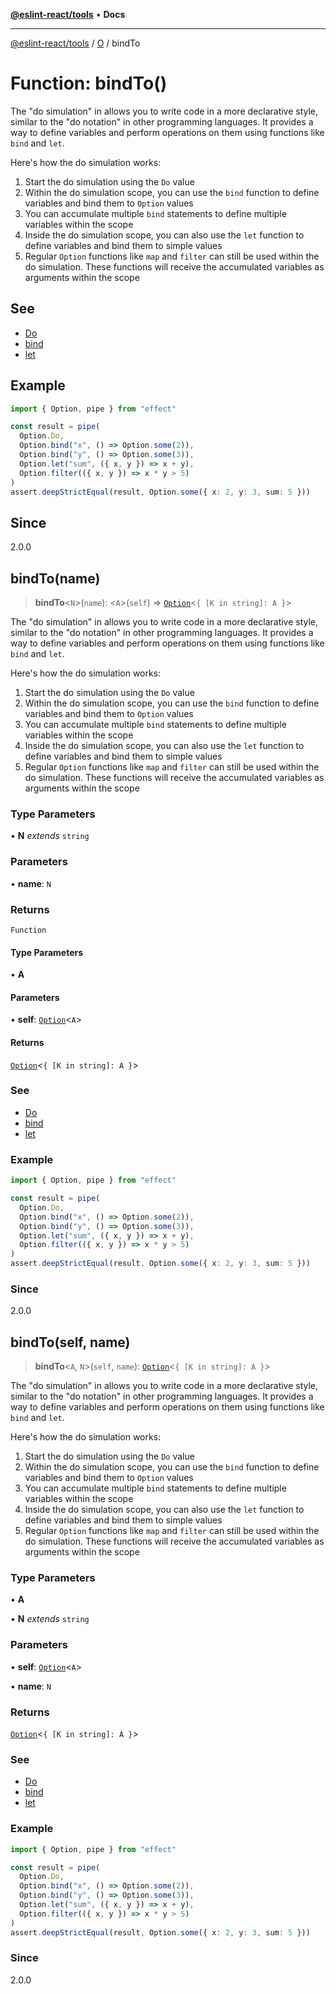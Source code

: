 [**@eslint-react/tools**](../../../README.md) • **Docs**

***

[@eslint-react/tools](../../../README.md) / [O](../README.md) / bindTo

# Function: bindTo()

The "do simulation" in allows you to write code in a more declarative style, similar to the "do notation" in other programming languages. It provides a way to define variables and perform operations on them using functions like `bind` and `let`.

Here's how the do simulation works:

1. Start the do simulation using the `Do` value
2. Within the do simulation scope, you can use the `bind` function to define variables and bind them to `Option` values
3. You can accumulate multiple `bind` statements to define multiple variables within the scope
4. Inside the do simulation scope, you can also use the `let` function to define variables and bind them to simple values
5. Regular `Option` functions like `map` and `filter` can still be used within the do simulation. These functions will receive the accumulated variables as arguments within the scope

## See

 - [Do](../variables/Do.md)
 - [bind](bind.md)
 - [let](let.md)

## Example

```ts
import { Option, pipe } from "effect"

const result = pipe(
  Option.Do,
  Option.bind("x", () => Option.some(2)),
  Option.bind("y", () => Option.some(3)),
  Option.let("sum", ({ x, y }) => x + y),
  Option.filter(({ x, y }) => x * y > 5)
)
assert.deepStrictEqual(result, Option.some({ x: 2, y: 3, sum: 5 }))
```

## Since

2.0.0

## bindTo(name)

> **bindTo**\<`N`\>(`name`): \<`A`\>(`self`) => [`Option`](../type-aliases/Option.md)\<`{ [K in string]: A }`\>

The "do simulation" in allows you to write code in a more declarative style, similar to the "do notation" in other programming languages. It provides a way to define variables and perform operations on them using functions like `bind` and `let`.

Here's how the do simulation works:

1. Start the do simulation using the `Do` value
2. Within the do simulation scope, you can use the `bind` function to define variables and bind them to `Option` values
3. You can accumulate multiple `bind` statements to define multiple variables within the scope
4. Inside the do simulation scope, you can also use the `let` function to define variables and bind them to simple values
5. Regular `Option` functions like `map` and `filter` can still be used within the do simulation. These functions will receive the accumulated variables as arguments within the scope

### Type Parameters

• **N** *extends* `string`

### Parameters

• **name**: `N`

### Returns

`Function`

#### Type Parameters

• **A**

#### Parameters

• **self**: [`Option`](../type-aliases/Option.md)\<`A`\>

#### Returns

[`Option`](../type-aliases/Option.md)\<`{ [K in string]: A }`\>

### See

 - [Do](../variables/Do.md)
 - [bind](bind.md)
 - [let](let.md)

### Example

```ts
import { Option, pipe } from "effect"

const result = pipe(
  Option.Do,
  Option.bind("x", () => Option.some(2)),
  Option.bind("y", () => Option.some(3)),
  Option.let("sum", ({ x, y }) => x + y),
  Option.filter(({ x, y }) => x * y > 5)
)
assert.deepStrictEqual(result, Option.some({ x: 2, y: 3, sum: 5 }))
```

### Since

2.0.0

## bindTo(self, name)

> **bindTo**\<`A`, `N`\>(`self`, `name`): [`Option`](../type-aliases/Option.md)\<`{ [K in string]: A }`\>

The "do simulation" in allows you to write code in a more declarative style, similar to the "do notation" in other programming languages. It provides a way to define variables and perform operations on them using functions like `bind` and `let`.

Here's how the do simulation works:

1. Start the do simulation using the `Do` value
2. Within the do simulation scope, you can use the `bind` function to define variables and bind them to `Option` values
3. You can accumulate multiple `bind` statements to define multiple variables within the scope
4. Inside the do simulation scope, you can also use the `let` function to define variables and bind them to simple values
5. Regular `Option` functions like `map` and `filter` can still be used within the do simulation. These functions will receive the accumulated variables as arguments within the scope

### Type Parameters

• **A**

• **N** *extends* `string`

### Parameters

• **self**: [`Option`](../type-aliases/Option.md)\<`A`\>

• **name**: `N`

### Returns

[`Option`](../type-aliases/Option.md)\<`{ [K in string]: A }`\>

### See

 - [Do](../variables/Do.md)
 - [bind](bind.md)
 - [let](let.md)

### Example

```ts
import { Option, pipe } from "effect"

const result = pipe(
  Option.Do,
  Option.bind("x", () => Option.some(2)),
  Option.bind("y", () => Option.some(3)),
  Option.let("sum", ({ x, y }) => x + y),
  Option.filter(({ x, y }) => x * y > 5)
)
assert.deepStrictEqual(result, Option.some({ x: 2, y: 3, sum: 5 }))
```

### Since

2.0.0
